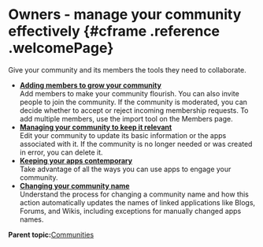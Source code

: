 # Owners - manage your community effectively {#cframe .reference .welcomePage}

Give your community and its members the tools they need to collaborate.

-   **[Adding members to grow your community](../communities/c_com_add_members.md)**  
Add members to make your community flourish. You can also invite people to join the community. If the community is moderated, you can decide whether to accept or reject incoming membership requests. To add multiple members, use the import tool on the Members page.
-   **[Managing your community to keep it relevant](../communities/c_com_manage_communities.md)**  
Edit your community to update its basic information or the apps associated with it. If the community is no longer needed or was created in error, you can delete it.
-   **[Keeping your apps contemporary](../communities/apps_frame.md)**  
Take advantage of all the ways you can use apps to engage your community.
-   **[Changing your community name](../communities/renaming_community.md)**  
Understand the process for changing a community name and how this action automatically updates the names of linked applications like Blogs, Forums, and Wikis, including exceptions for manually changed apps names.

**Parent topic:**[Communities](../communities/cframe.md)

